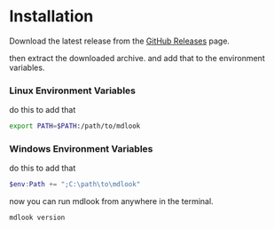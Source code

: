 <!--
{
	"nav_order": 1
}
-->

# Installation

Download the latest release from the [GitHub Releases](https://github.com/aliyousefi-dev/mdlook/releases) page.

then extract the downloaded archive.
and add that to the environment variables.

### Linux Environment Variables

do this to add that

```bash
export PATH=$PATH:/path/to/mdlook
```

### Windows Environment Variables

do this to add that

```powershell
$env:Path += ";C:\path\to\mdlook"
```

now you can run mdlook from anywhere in the terminal.

```batch
mdlook version
```
